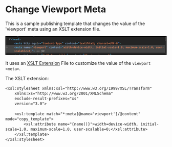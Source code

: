 # Change Viewport Meta

This is a sample publishing template that changes the value of the 'viewport' meta using an XSLT extension file.

![Output Sample](change-meta.png)

It uses an 
[XSLT Extension](https://www.oxygenxml.com/doc/versions/22.0/ug-webhelp-responsive/topics/whr-responsive-override-xslt-dita-xslt-import.html) File to customize the value of the `viewport <meta>`.

The XSLT extension:
```
<xsl:stylesheet xmlns:xsl="http://www.w3.org/1999/XSL/Transform"
    xmlns:xs="http://www.w3.org/2001/XMLSchema"
    exclude-result-prefixes="xs"
    version="3.0">
    
    <xsl:template match="*:meta[@name='viewport']/@content" mode="copy_template">
        <xsl:attribute name="{name()}">width=device-width, initial-scale=1.0, maximum-scale=1.0, user-scalable=0;</xsl:attribute>
    </xsl:template>
</xsl:stylesheet>
```



